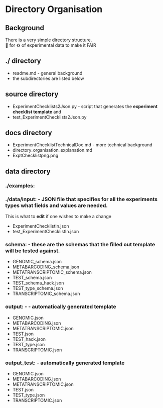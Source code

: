 # Directory Organisation 

## Background
There is a very simple directory structure.  
:minidisc: for :recycle: of experimental data to make it FAIR

## ./ directory
* readme.md - general background
* the subdirectories are listed below

## source directory
* ExperimentChecklists2Json.py - script that generates the **experiment checklist template** and 
* test_ExperimentChecklists2Json.py

## docs directory
* ExperimentChecklistTechnicalDoc.md - more technical background
* directory_organisation_explanation.md
* ExptChecklistpng.png


## data directory
### ./examples:

### ./data/input: - JSON file that specifies for all the experiments types what fields and values are needed.
This is what to **edit** if one wishes to make a change
* ExperimentChecklistIn.json
* test_ExperimentChecklistIn.json

### schema: - these are the schemas that the filled out template will be tested against.
* GENOMIC_schema.json
* METABARCODING_schema.json
* METATRANSCRIPTOMIC_schema.json
* TEST_schema.json
* TEST_schema_hack.json
* TEST_type_schema.json
* TRANSCRIPTOMIC_schema.json

### output: - - automatically generated template
* GENOMIC.json
* METABARCODING.json
* METATRANSCRIPTOMIC.json
* TEST.json
* TEST_hack.json
* TEST_type.json
* TRANSCRIPTOMIC.json

### output_test: - automatically generated template
* GENOMIC.json
* METABARCODING.json
* METATRANSCRIPTOMIC.json
* TEST.json
* TEST_type.json
* TRANSCRIPTOMIC.json
